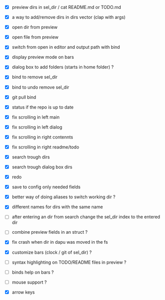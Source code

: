 - [x] preview dirs in sel_dir / cat README.md or TODO.md 
- [x] a way to add/remove dirs in dirs vector (clap with args)
- [x] open dir from preview
- [x] open file from preview
- [x] switch from open in editor and output path with bind 
- [x] display preview mode on bars

- [x] dialog box to add folders (starts in home folder) ?
- [x] bind to remove sel_dir
- [x] bind to undo remove sel_dir
- [x] git pull bind
- [x] status if the repo is up to date

- [x] fix scrolling in left main 
- [x] fix scrolling in left dialog 
- [x] fix scrolling in right contennts 
- [x] fix scrolling in right readme/todo 

- [x] search trough dirs
- [x] search trough dialog box dirs

- [x] redo

- [x] save to config only needed fields
- [x] better way of doing aliases to switch working dir ?
- [x] different names for dirs with the same name

- [ ] after entering an dir from search change the sel_dir index to the entered dir
- [ ] combine preview fields in an struct ?

- [x] fix crash when dir in dapu was moved in the fs

- [x] customize bars  (clock / git of sel_dir) ?
- [ ] syntax highlighting on TODO/README files in preview ?
- [ ] binds help on bars ?
- [ ] mouse support ?
- [x] arrow keys

